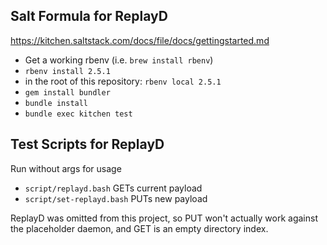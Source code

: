 Salt Formula for ReplayD
------------------------
https://kitchen.saltstack.com/docs/file/docs/gettingstarted.md
* Get a working rbenv (i.e. `brew install rbenv`)
* `rbenv install 2.5.1`
* in the root of this repository: `rbenv local 2.5.1`
* `gem install bundler`
* `bundle install`
* `bundle exec kitchen test`

Test Scripts for ReplayD
------------------------
Run without args for usage
* `script/replayd.bash` GETs current payload
* `script/set-replayd.bash` PUTs new payload

ReplayD was omitted from this project, so PUT won't actually work against the placeholder daemon, and GET is an empty directory index. 

